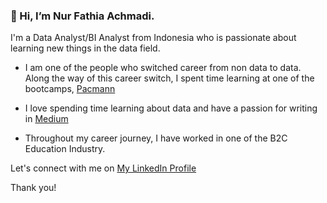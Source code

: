 ### **👋 Hi, I’m Nur Fathia Achmadi**. 

I'm a Data Analyst/BI Analyst from Indonesia who is passionate about learning new things in the data field.

- I am one of the people who switched career from non data to data. Along the way of this career switch, I spent time learning at one of the bootcamps, <a href="https://pacmann.io/">Pacmann</a>

- I love spending time learning about data and have a passion for writing in <a href="https://medium.com/@nfathiaaa/">Medium</a>

- Throughout my career journey, I have worked in one of the B2C Education Industry.

Let's connect with me on <a href="https://www.linkedin.com/in/nur-fathia-achmadi/">My LinkedIn Profile</a>

Thank you!


<!---
nrrrfth/nrrrfth is a ✨ special ✨ repository because its `README.md` (this file) appears on your GitHub profile.
You can click the Preview link to take a look at your changes.
--->
